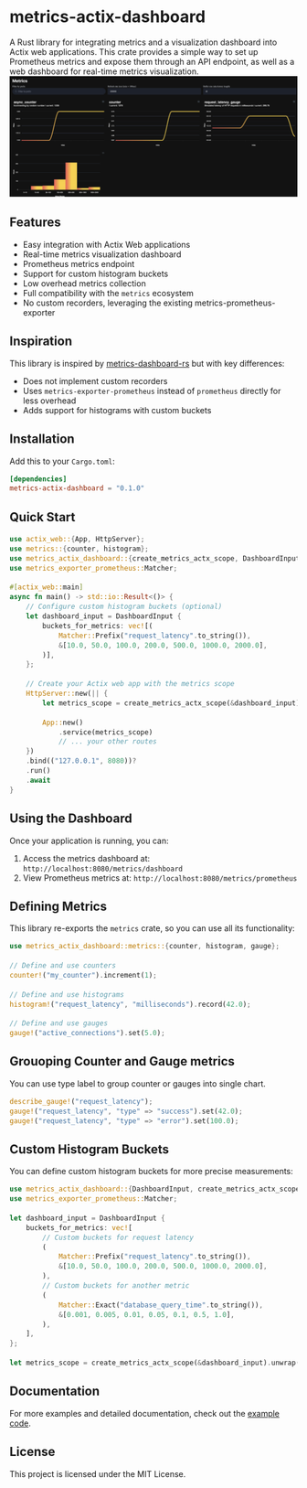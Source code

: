 # metrics-actix-dashboard


A Rust library for integrating metrics and a visualization dashboard into Actix web applications. This crate provides a simple way to set up Prometheus metrics and expose them through an API endpoint, as well as a web dashboard for real-time metrics visualization.
![Screenshot](https://github.com/singerxt/metrics-rs-dashboard-actix/blob/main/doc/screenshot.png?raw=true)

## Features

- Easy integration with Actix Web applications
- Real-time metrics visualization dashboard
- Prometheus metrics endpoint
- Support for custom histogram buckets
- Low overhead metrics collection
- Full compatibility with the `metrics` ecosystem
- No custom recorders, leveraging the existing metrics-prometheus-exporter

## Inspiration

This library is inspired by [metrics-dashboard-rs](https://github.com/giangndm/metrics-dashboard-rs) but with key differences:
- Does not implement custom recorders
- Uses `metrics-exporter-prometheus` instead of `prometheus` directly for less overhead
- Adds support for histograms with custom buckets

## Installation

Add this to your `Cargo.toml`:

```toml
[dependencies]
metrics-actix-dashboard = "0.1.0"
```

## Quick Start

```rust
use actix_web::{App, HttpServer};
use metrics::{counter, histogram};
use metrics_actix_dashboard::{create_metrics_actx_scope, DashboardInput};
use metrics_exporter_prometheus::Matcher;

#[actix_web::main]
async fn main() -> std::io::Result<()> {
    // Configure custom histogram buckets (optional)
    let dashboard_input = DashboardInput {
        buckets_for_metrics: vec![(
            Matcher::Prefix("request_latency".to_string()),
            &[10.0, 50.0, 100.0, 200.0, 500.0, 1000.0, 2000.0],
        )],
    };

    // Create your Actix web app with the metrics scope
    HttpServer::new(|| {
        let metrics_scope = create_metrics_actx_scope(&dashboard_input).unwrap();

        App::new()
            .service(metrics_scope)
            // ... your other routes
    })
    .bind(("127.0.0.1", 8080))?
    .run()
    .await
}
```

## Using the Dashboard

Once your application is running, you can:

1. Access the metrics dashboard at: `http://localhost:8080/metrics/dashboard`
2. View Prometheus metrics at: `http://localhost:8080/metrics/prometheus`

## Defining Metrics

This library re-exports the `metrics` crate, so you can use all its functionality:

```rust
use metrics_actix_dashboard::metrics::{counter, histogram, gauge};

// Define and use counters
counter!("my_counter").increment(1);

// Define and use histograms
histogram!("request_latency", "milliseconds").record(42.0);

// Define and use gauges
gauge!("active_connections").set(5.0);
```

## Grouoping Counter and Gauge metrics

You can use type label to group counter or gauges into single chart.

```rust
describe_gauge!("request_latency");
gauge!("request_latency", "type" => "success").set(42.0);
gauge!("request_latency", "type" => "error").set(100.0);
```

## Custom Histogram Buckets

You can define custom histogram buckets for more precise measurements:

```rust
use metrics_actix_dashboard::{DashboardInput, create_metrics_actx_scope};
use metrics_exporter_prometheus::Matcher;

let dashboard_input = DashboardInput {
    buckets_for_metrics: vec![
        // Custom buckets for request latency
        (
            Matcher::Prefix("request_latency".to_string()),
            &[10.0, 50.0, 100.0, 200.0, 500.0, 1000.0, 2000.0],
        ),
        // Custom buckets for another metric
        (
            Matcher::Exact("database_query_time".to_string()),
            &[0.001, 0.005, 0.01, 0.05, 0.1, 0.5, 1.0],
        ),
    ],
};

let metrics_scope = create_metrics_actx_scope(&dashboard_input).unwrap();
```

## Documentation

For more examples and detailed documentation, check out the [example code](examples/simple.rs).

## License

This project is licensed under the MIT License.
